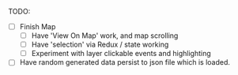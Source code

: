 TODO:

- [ ] Finish Map
    - [ ] Have 'View On Map' work, and map scrolling
    - [ ] Have 'selection' via Redux / state working
    - [ ] Experiment with layer clickable events and highlighting
- [ ] Have random generated data persist to json file which is loaded.